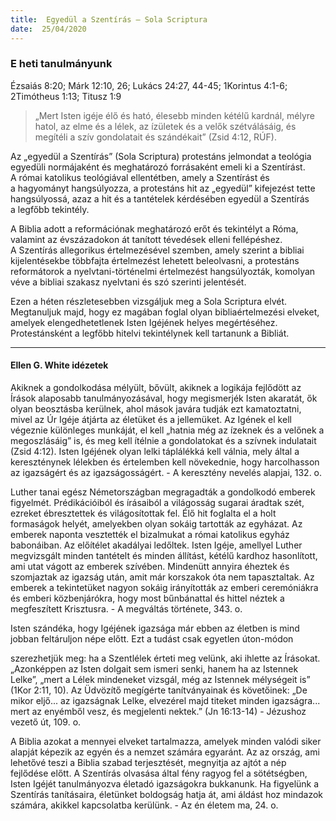 ```yaml
---
title:  Egyedül a Szentírás – Sola Scriptura
date:  25/04/2020
---
```


### E heti tanulmányunk
Ézsaiás 8:20; Márk 12:10, 26; Lukács 24:27, 44-45; 1Korintus 4:1-6; 2Timótheus 1:13; Titusz 1:9

> <p></p>
> „Mert Isten igéje élő és ható, élesebb minden kétélű kardnál, mélyre hatol, az elme és a lélek, az ízületek és a velők szétválásáig, és megítéli a szív gondolatait és szándékait” (Zsid 4:12, RÚF).

Az „egyedül a Szentírás” (Sola Scriptura) protestáns jelmondat a teológia egyedüli normájaként és meghatározó forrásaként emeli ki a Szentírást. A római katolikus teológiával ellentétben, amely a Szentírást és a hagyományt hangsúlyozza, a protestáns hit az „egyedül” kifejezést tette hangsúlyossá, azaz a hit és a tantételek kérdésében egyedül a Szentírás a legfőbb tekintély.

A Biblia adott a reformációnak meghatározó erőt és tekintélyt a Róma, valamint az évszázadokon át tanított tévedések elleni fellépéshez. A Szentírás allegorikus értelmezésével szemben, amely szerint a bibliai kijelentésekbe többfajta értelmezést lehetett beleolvasni, a protestáns reformátorok a nyelvtani-történelmi értelmezést hangsúlyozták, komolyan véve a bibliai szakasz nyelvtani és szó szerinti jelentését.

Ezen a héten részletesebben vizsgáljuk meg a Sola Scriptura elvét. Megtanuljuk majd, hogy ez magában foglal olyan bibliaértelmezési elveket, amelyek elengedhetetlenek Isten Igéjének helyes megértéséhez. Protestánsként a legfőbb hitelvi tekintélynek kell tartanunk a Bibliát.

---

#### Ellen G. White idézetek

Akiknek a gondolkodása mélyült, bővült, akiknek a logikája fejlődött az Írások alaposabb tanulmányozásával, hogy megismerjék Isten akaratát, ők olyan beosztásba kerülnek, ahol mások javára tudják ezt kamatoztatni, mivel az Úr Igéje átjárta az életüket és a jellemüket. Az Igének el kell végeznie különleges munkáját, el kell „hatnia még az ízeknek és a velőnek a megoszlásáig” is, és meg kell ítélnie a gondolatokat és a szívnek indulatait (Zsid 4:12). Isten Igéjének olyan lelki táplálékká kell válnia, mely által a kereszténynek lélekben és értelemben kell növekednie, hogy harcolhasson az igazságért és az igazságosságért. - A keresztény nevelés alapjai, 132. o.

Luther tanai egész Németországban megragadták a gondolkodó emberek figyelmét. Prédikációiból és írásaiból a világosság sugarai áradtak szét, ezreket ébresztettek és világosítottak fel. Élő hit foglalta el a holt formaságok helyét, amelyekben olyan sokáig tartották az egyházat. Az emberek naponta vesztették el bizalmukat a római katolikus egyház babonáiban. Az előítélet akadályai ledőltek. Isten Igéje, amellyel Luther megvizsgált minden tantételt és minden állítást, kétélű kardhoz hasonlított, ami utat vágott az emberek szívében. Mindenütt annyira éheztek és szomjaztak az igazság után, amit már korszakok óta nem tapasztaltak. Az emberek a tekintetüket nagyon sokáig irányították az emberi ceremóniákra és emberi közbenjárókra, hogy most bűnbánattal és hittel néztek a megfeszített Krisztusra. - A megváltás története, 343. o.

Isten szándéka, hogy Igéjének igazsága már ebben az életben is mind jobban feltáruljon népe előtt. Ezt a tudást csak egyetlen úton-módon

szerezhetjük meg: ha a Szentlélek érteti meg velünk, aki ihlette az Írásokat. „Azonképpen az Isten dolgait sem ismeri senki, hanem ha az Istennek Lelke”, „mert a Lélek mindeneket vizsgál, még az Istennek mélységeit is” (1Kor 2:11, 10). Az Üdvözítő megígérte tanítványainak és követőinek: „De mikor eljő... az igazságnak Lelke, elvezérel majd titeket minden igazságra... mert az enyémből vesz, és megjelenti nektek.” (Jn 16:13-14) - Jézushoz vezető út, 109. o.

A Biblia azokat a mennyei elveket tartalmazza, amelyek minden valódi siker alapját képezik az egyén és a nemzet számára egyaránt. Az az ország, ami lehetővé teszi a Biblia szabad terjesztését, megnyitja az ajtót a nép fejlődése előtt. A Szentírás olvasása által fény ragyog fel a sötétségben, Isten Igéjét tanulmányozva életadó igazságokra bukkanunk. Ha figyelünk a Szentírás tanításaira, életünket boldogság hatja át, ami áldást hoz mindazok számára, akikkel kapcsolatba kerülünk. - Az én életem ma, 24. o.

